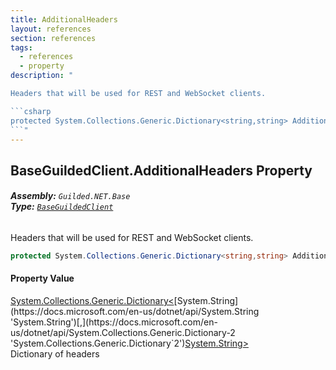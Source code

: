 ```yaml
---
title: AdditionalHeaders
layout: references
section: references
tags:
  - references
  - property
description: "

Headers that will be used for REST and WebSocket clients.

```csharp
protected System.Collections.Generic.Dictionary<string,string> AdditionalHeaders { get; set; }
```"
---
```


## BaseGuildedClient.AdditionalHeaders Property
###### **Assembly:** `Guilded.NET.Base`<br/>**Type:** [`BaseGuildedClient`](BaseGuildedClient 'Guilded.NET.Base.BaseGuildedClient')

Headers that will be used for REST and WebSocket clients.

```csharp
protected System.Collections.Generic.Dictionary<string,string> AdditionalHeaders { get; set; }
```

#### Property Value
[System.Collections.Generic.Dictionary&lt;](https://docs.microsoft.com/en-us/dotnet/api/System.Collections.Generic.Dictionary-2 'System.Collections.Generic.Dictionary`2')[System.String](https://docs.microsoft.com/en-us/dotnet/api/System.String 'System.String')[,](https://docs.microsoft.com/en-us/dotnet/api/System.Collections.Generic.Dictionary-2 'System.Collections.Generic.Dictionary`2')[System.String](https://docs.microsoft.com/en-us/dotnet/api/System.String 'System.String')[&gt;](https://docs.microsoft.com/en-us/dotnet/api/System.Collections.Generic.Dictionary-2 'System.Collections.Generic.Dictionary`2')  
Dictionary of headers